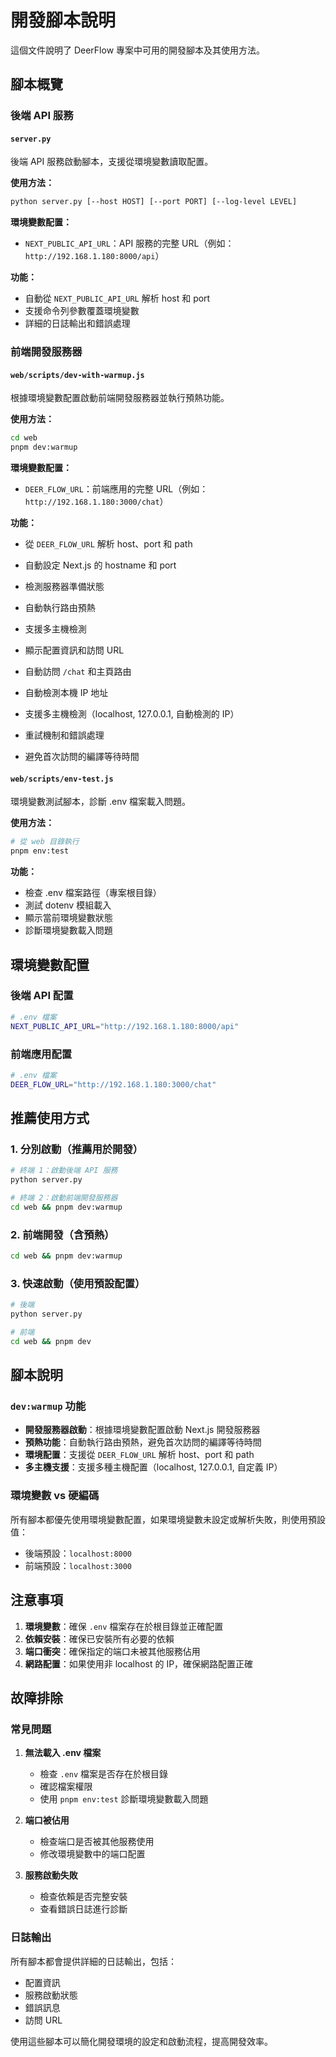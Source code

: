# 開發腳本說明

這個文件說明了 DeerFlow 專案中可用的開發腳本及其使用方法。

## 腳本概覽

### 後端 API 服務

#### `server.py`

後端 API 服務啟動腳本，支援從環境變數讀取配置。

**使用方法：**

```bash
python server.py [--host HOST] [--port PORT] [--log-level LEVEL]
```

**環境變數配置：**
- `NEXT_PUBLIC_API_URL`：API 服務的完整 URL（例如：`http://192.168.1.180:8000/api`）

**功能：**
- 自動從 `NEXT_PUBLIC_API_URL` 解析 host 和 port
- 支援命令列參數覆蓋環境變數
- 詳細的日誌輸出和錯誤處理

### 前端開發服務器

#### `web/scripts/dev-with-warmup.js`

根據環境變數配置啟動前端開發服務器並執行預熱功能。

**使用方法：**

```bash
cd web
pnpm dev:warmup
```

**環境變數配置：**
- `DEER_FLOW_URL`：前端應用的完整 URL（例如：`http://192.168.1.180:3000/chat`）

**功能：**
- 從 `DEER_FLOW_URL` 解析 host、port 和 path
- 自動設定 Next.js 的 hostname 和 port
- 檢測服務器準備狀態
- 自動執行路由預熱
- 支援多主機檢測
- 顯示配置資訊和訪問 URL

- 自動訪問 `/chat` 和主頁路由
- 自動檢測本機 IP 地址
- 支援多主機檢測（localhost, 127.0.0.1, 自動檢測的 IP）
- 重試機制和錯誤處理
- 避免首次訪問的編譯等待時間

#### `web/scripts/env-test.js`
環境變數測試腳本，診斷 .env 檔案載入問題。

**使用方法：**
```bash
# 從 web 目錄執行
pnpm env:test
```

**功能：**
- 檢查 .env 檔案路徑（專案根目錄）
- 測試 dotenv 模組載入
- 顯示當前環境變數狀態
- 診斷環境變數載入問題

## 環境變數配置

### 後端 API 配置

```bash
# .env 檔案
NEXT_PUBLIC_API_URL="http://192.168.1.180:8000/api"
```

### 前端應用配置

```bash
# .env 檔案
DEER_FLOW_URL="http://192.168.1.180:3000/chat"
```

## 推薦使用方式

### 1. 分別啟動（推薦用於開發）

```bash
# 終端 1：啟動後端 API 服務
python server.py

# 終端 2：啟動前端開發服務器
cd web && pnpm dev:warmup
```

### 2. 前端開發（含預熱）

```bash
cd web && pnpm dev:warmup
```

### 3. 快速啟動（使用預設配置）

```bash
# 後端
python server.py

# 前端
cd web && pnpm dev
```

## 腳本說明

### `dev:warmup` 功能

- **開發服務器啟動**：根據環境變數配置啟動 Next.js 開發服務器
- **預熱功能**：自動執行路由預熱，避免首次訪問的編譯等待時間
- **環境配置**：支援從 `DEER_FLOW_URL` 解析 host、port 和 path
- **多主機支援**：支援多種主機配置（localhost, 127.0.0.1, 自定義 IP）

### 環境變數 vs 硬編碼

所有腳本都優先使用環境變數配置，如果環境變數未設定或解析失敗，則使用預設值：
- 後端預設：`localhost:8000`
- 前端預設：`localhost:3000`

## 注意事項

1. **環境變數**：確保 `.env` 檔案存在於根目錄並正確配置
2. **依賴安裝**：確保已安裝所有必要的依賴
3. **端口衝突**：確保指定的端口未被其他服務佔用
4. **網路配置**：如果使用非 localhost 的 IP，確保網路配置正確

## 故障排除

### 常見問題

1. **無法載入 .env 檔案**
   - 檢查 `.env` 檔案是否存在於根目錄
   - 確認檔案權限
   - 使用 `pnpm env:test` 診斷環境變數載入問題

2. **端口被佔用**
   - 檢查端口是否被其他服務使用
   - 修改環境變數中的端口配置

3. **服務啟動失敗**
   - 檢查依賴是否完整安裝
   - 查看錯誤日誌進行診斷

### 日誌輸出

所有腳本都會提供詳細的日誌輸出，包括：
- 配置資訊
- 服務啟動狀態
- 錯誤訊息
- 訪問 URL

使用這些腳本可以簡化開發環境的設定和啟動流程，提高開發效率。
